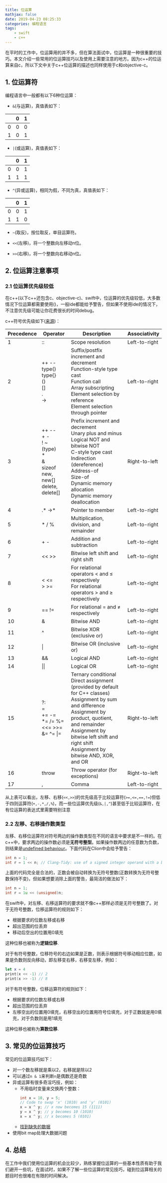 ```yaml
---
title: 位运算
mathjax: false
date: 2019-04-23 08:25:33
categories: 编程语言
tags: 
    - swift
    - c++
---
```


在平时的工作中，位运算用的并不多，但在算法面试中，位运算是一种很重要的技巧。本文介绍一些常用的位运算技巧以及使用上需要注意的地方。因为c++的位运算来自c，所以下文中关于c++位运算的描述也同样使用于c和objective-c。

<!-- more -->

## 1. 位运算符

编程语言中一般都有以下6种位运算：
- `&`(与运算)，真值表如下：  

| |0|1|
|-|-|-|
|0|0|0|
|1|0|1|

- `|`(或运算)，真值表如下：

| |0|1|
|-|-|-|
|0|0|1|
|1|1|1|

- `^`(异或运算)，相同为假，不同为真，真值表如下：  

| |0|1|
|-|-|-|
|0|0|1|
|1|1|0|

- `~`(取反)，按位取反，单目运算符。

- `<<`(左移)，将一个整数向左移动n位。  

- `>>`(右移)，将一个整数向右移动n位。

## 2. 位运算注意事项

### 2.1 位运算优先级较低

在c++(以下c++还包含c、objective-c)、swift中，位运算的优先级较低，大多数情况下位运算都需要使用()，一般ide都能给予警告，但如果不使用ide的情况下，不注意优先级可能让你花费很长的时间debug。

c++符号优先级如下([来源](http://www.enseignement.polytechnique.fr/informatique/INF478/docs/Cpp/en/cpp/language/operator_precedence.html))：

|Precedence|Operator|Description|Associativity|
|-|-|-|-|
|1|	::|	Scope resolution|	Left-to-right|
|2|	++ --<br>type() type{}<br>()<br>[]<br>.<br>->|Suffix/postfix increment and decrement<br>Function-style type cast<br>Function call<br>Array subscripting<br>Element selection by reference<br>Element selection through pointer | Left-to-right |
|3|	++ --<br>+ -<br>! ~<br>(type)<br>*<br>&<br>sizeof<br>new, new[]<br>delete, delete[]| Prefix increment and decrement<br>Unary plus and minus<br>Logical NOT and bitwise NOT<br>C-style type cast<br>Indirection (dereference)<br>Address-of<br>Size-of<br>Dynamic memory allocation<br>Dynamic memory deallocation<br>| Right-to-left |
|4| .* ->* | Pointer to member | Left-to-right |
|5|	*   /   % |	Multiplication, division, and remainder | Left-to-right |
|6|	+   - |	Addition and subtraction | Left-to-right |
|7|	<<   >> | Bitwise left shift and right shift | Left-to-right |
|8|	<   <=<br> >   >=| For relational operators < and ≤ respectively <br> For relational operators > and ≥ respectively| Left-to-right |
|9|	==   !=	| For relational = and ≠ respectively | Left-to-right | 
|10| & |	Bitwise AND | Left-to-right |
|11|	^	|Bitwise XOR (exclusive or) | Left-to-right |
|12|	&#124;	| Bitwise OR (inclusive or) | Left-to-right |
|13|	&&	| Logical AND | Left-to-right |
|14|	&#124;&#124;	| Logical OR | Left-to-right |
|15| ?:<br>=<br>+=   -=<br>*=   /=   %=<br><<=   >>=<br>&=   ^=   &#124;=<br>| Ternary conditional<br>Direct assignment (provided by default for C++ classes)<br>Assignment by sum and difference<br>Assignment by product, quotient, and remainder<br>Assignment by bitwise left shift and right shift<br>Assignment by bitwise AND, XOR, and OR<br>| Right-to-left |
|16| throw |	Throw operator (for exceptions) | Right-to-left |
|17|	,  |Comma |	Left-to-right

从上表可以看出，左移、右移(`<<,>>`)的优先级高于比较运算符(`>=,<=,==,!=`)但低于四则运算符(`+,-,*,/,%`)，而一些位运算优先级(`&,|,^`)甚至低于比较运算符，在有位运算的表达式里需要特别注意

### 2.2 左移、右移操作数类型

左移、右移位运算符对符号两边的操作数类型在不同的语言中要求是不一样的。在c++中，要求两边的操作数必须是**无符号整型**。如果操作数两边的任意数为负数，则结果是[undefined behaviour](https://zh.wikipedia.org/wiki/未定义行为)。下面代码在Clion中会给予警告：

```c++
int n = 1;
int r = 1 << n; // Clang-Tidy: use of a signed integer operand with a bitwise binary
```
上面的代码完全是合法的，正数会被自动转换为无符号整数(正数转换为无符号整数保持不变)，但如果想要消除上面的警告，最简洁的做法如下：

```c++
int n = 1;
int r = 1u << (unsigned)n;
```

在swift中，对左移、右移运算符的要求就不像c++那样必须是无符号整数了。对于无符号整数，位移运算符的规则如下：

* 根据要求的位数左移或右移
* 超出范围的位丢弃
* 移动后空出的位置用0填充

这种位移也被称为**逻辑位移**.

对于有符号整数，位移符号的右边如果是正数，则表示根据符号移动相应位数，如果是负数则反向移动，即左移变右移，右移变左移，例如：

```swift
let x = 4
print(x << -1) // 2
print(x >> -1) // 8
```

对于有符号整数，位移运算符的规则如下：

* 根据要求的位数左移或右移
* 超出范围的位丢弃
* 左移空出的位置用0填充，右移空出的位置用符号位填充，对于正数就是用0填充，对于负数则是用1填充

这种位移也被称为**算数位移**.

## 3. 常见的位运算技巧

常见的位运算技巧如下：

* 对一个数左移就是乘以2，右移就是除以2
* 可以通过`n & 1`来判断`n`是偶数还是奇数
* 异或运算有很多奇淫巧技，例如：  
    * 不用临时变量来交换两个整数：
        ```c++
        int x = 10, y = 5; 
        // Code to swap 'x' (1010) and 'y' (0101) 
        x = x ^ y; // x now becomes 15 (1111) 
        y = x ^ y; // y becomes 10 (1010) 
        x = x ^ y; // x becomes 5 (0101) 
        ```
    * [找到缺失的数据](https://www.geeksforgeeks.org/find-the-missing-number/)
* 使用bit map处理大数据问题

## 4. 总结
在工作中我们使用位运算的机会比较少，熟练掌握位运算的一些基本性质有助于我们避开一些坑，在面试时，如果不了解一些位运算的常见技巧，碰到位运算相关的题目时也很难在有限的时间解决。
